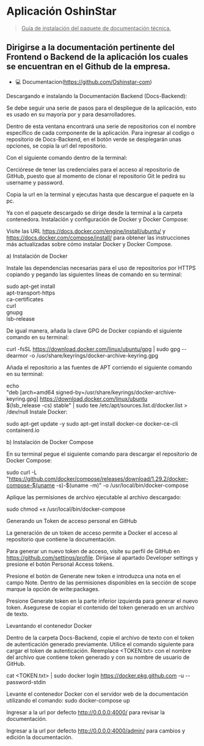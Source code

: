<h1> Aplicación OshinStar </h1>

> <u> Guía de instalación del paquete de documentación técnica. </u>

## Dirigirse a la documentación pertinente del Frontend o Backend de la aplicación los cuales se encuentran en el Github de la empresa. 

 - 💻  Documentacion(https://github.com/Oshinstar-com)


Descargando e instalando la Documentación Backend (Docs-Backend):

Se debe seguir una serie de pasos para el despliegue de la aplicación, esto es usado en su mayoría por y para desarrolladores.


















Dentro de esta ventana encontrará una serie de repositorios con el nombre específico de cada componente de la aplicación.
Para ingresar al codigo o repositorio de Docs-Backend, en el botón verde se desplegarán unas opciones, se copia la url del repositorio. 


Con el siguiente comando dentro de la terminal:




Cerciórese de tener las credenciales para el acceso al repositorio de GitHub, puesto que al momento de clonar el repositorio Git le pedirá su username y password. 

Copia la url en la terminal y ejecutas hasta que descargue el paquete en la pc.






















Ya con el paquete descargado se dirige desde la terminal a la carpeta contenedora.
Instalación y configuración de Docker y Docker Compose:

Visite las URL https://docs.docker.com/engine/install/ubuntu/ y https://docs.docker.com/compose/install/ para obtener las instrucciones más actualizadas sobre cómo instalar Docker y Docker Compose.   

a) Instalación de Docker

Instale las dependencias necesarias para el uso de repositorios por HTTPS copiando y pegando las siguientes líneas de comando en su terminal:

 sudo apt-get install \
    apt-transport-https \
    ca-certificates \
    curl \
    gnupg \
    lsb-release

De igual manera, añada la clave GPG de Docker copiando el siguiente comando en su terminal:  

 curl -fsSL https://download.docker.com/linux/ubuntu/gpg | sudo gpg --dearmor -o /usr/share/keyrings/docker-archive-keyring.gpg

Añada el repositorio a las fuentes de APT corriendo el siguiente comando en su terminal:

echo \
  "deb [arch=amd64 signed-by=/usr/share/keyrings/docker-archive-keyring.gpg] https://download.docker.com/linux/ubuntu \
  $(lsb_release -cs) stable" | sudo tee /etc/apt/sources.list.d/docker.list > /dev/null
Instale Docker:

sudo apt-get update -y
sudo apt-get install docker-ce docker-ce-cli containerd.io

b) Instalación de Docker Compose

En su terminal pegue el siguiente comando para descargar el repositorio de Docker Compose:

sudo curl -L "https://github.com/docker/compose/releases/download/1.29.2/docker-compose-$(uname -s)-$(uname -m)" -o /usr/local/bin/docker-compose

Aplique las permisiones de archivo ejecutable al archivo descargado:

sudo chmod +x /usr/local/bin/docker-compose



Generando un Token de acceso personal en GitHub

La generación de un token de acceso permite a Docker el acceso al repositorio que contiene la documentación. 

Para generar un nuevo token de acceso, visite su perfil de GitHub en   https://github.com/settings/profile. Diríjase al apartado Developer settings y presione el botón Personal Access tokens.



Presione el botón de Generate new token e introduzca una nota en el campo Note. Dentro de las permisiones disponibles en la sección de scope marque la opción de write:packages. 



Presione Generate token en la parte inferior izquierda para generar el nuevo token. Asegurese de copiar el contenido del token generado en un archivo de texto. 

Levantando el contenedor Docker

Dentro de la carpeta Docs-Backend, copie el archivo de texto con el token de autenticación generado previamente.
Utilice el comando siguiente para cargar el token de autenticación. Reemplace <TOKEN.txt> con el nombre del archivo que contiene token generado y <USERNAME> con su nombre de usuario de GitHub.

cat <TOKEN.txt> | sudo docker login https://docker.pkg.github.com -u <USERNAME> --password-stdin

Levante el contenedor Docker con el servidor web de la documentación utilizando el comando:
sudo docker-compose up











Ingresar a la url por defecto http://0.0.0.0:4000/ para revisar la documentación.

Ingresar a la url por defecto http://0.0.0.0:4000/admin/ para cambios y edición la documentación.


